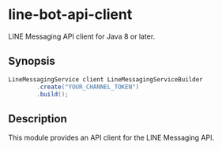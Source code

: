 # line-bot-api-client

LINE Messaging API client for Java 8 or later.

## Synopsis

```java
LineMessagingService client LineMessagingServiceBuilder
        .create("YOUR_CHANNEL_TOKEN")
        .build();
```

## Description

This module provides an API client for the LINE Messaging API.
